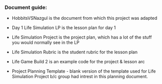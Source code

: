 ### Document guide:

* HobbitsVSNazgul is the document from which this project was adapted

* Day 1 Life Simulation LP is the lesson plan for day 1

* Life Simulation Project is the project plan, which has a lot of the stuff you would normally see in the LP

* Life Simulation Rubric is the student rubric for the lesson plan

* Life Game Build 2 is an example code for the project & lesson arc

* Project Planning Template - blank version of the template used for Life Simulation Project b/c group had intrest in this planning document.
